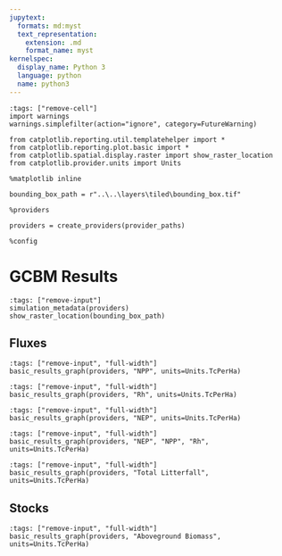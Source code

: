 ```yaml
---
jupytext:
  formats: md:myst
  text_representation:
    extension: .md
    format_name: myst
kernelspec:
  display_name: Python 3
  language: python
  name: python3
---
```


```{code-cell} ipython3
:tags: ["remove-cell"]
import warnings
warnings.simplefilter(action="ignore", category=FutureWarning)

from catplotlib.reporting.util.templatehelper import *
from catplotlib.reporting.plot.basic import *
from catplotlib.spatial.display.raster import show_raster_location
from catplotlib.provider.units import Units

%matplotlib inline

bounding_box_path = r"..\..\layers\tiled\bounding_box.tif"

%providers

providers = create_providers(provider_paths)

%config
```

# GCBM Results
```{code-cell} ipython3
:tags: ["remove-input"]
simulation_metadata(providers)
show_raster_location(bounding_box_path)
```

## Fluxes
```{code-cell} ipython3
:tags: ["remove-input", "full-width"]
basic_results_graph(providers, "NPP", units=Units.TcPerHa)
```

```{code-cell} ipython3
:tags: ["remove-input", "full-width"]
basic_results_graph(providers, "Rh", units=Units.TcPerHa)
```

```{code-cell} ipython3
:tags: ["remove-input", "full-width"]
basic_results_graph(providers, "NEP", units=Units.TcPerHa)
```

```{code-cell} ipython3
:tags: ["remove-input", "full-width"]
basic_results_graph(providers, "NEP", "NPP", "Rh", units=Units.TcPerHa)
```

```{code-cell} ipython3
:tags: ["remove-input", "full-width"]
basic_results_graph(providers, "Total Litterfall", units=Units.TcPerHa)
```

## Stocks
```{code-cell} ipython3
:tags: ["remove-input", "full-width"]
basic_results_graph(providers, "Aboveground Biomass", units=Units.TcPerHa)
```
